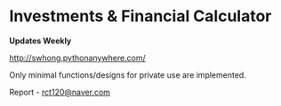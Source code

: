 # Investments & Financial Calculator

**Updates Weekly**

http://swhong.pythonanywhere.com/  

Only minimal functions/designs for private use are implemented.  

Report - rct120@naver.com
